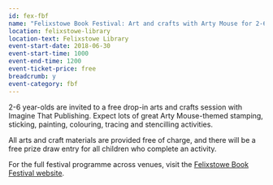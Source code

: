 ```yaml
---
id: fex-fbf
name: "Felixstowe Book Festival: Art and crafts with Arty Mouse for 2-6 year-olds"
location: felixstowe-library
location-text: Felixstowe Library
event-start-date: 2018-06-30
event-start-time: 1000
event-end-time: 1200
event-ticket-price: free
breadcrumb: y
event-category: fbf
---
```


2-6 year-olds are invited to a free drop-in arts and crafts session with Imagine That Publishing. Expect lots of great Arty Mouse-themed stamping, sticking, painting, colouring, tracing and stencilling activities.

All arts and craft materials are provided free of charge, and there will be a free prize draw entry for all children who complete an activity.  

For the full festival programme across venues, visit the [Felixstowe Book Festival website](https://felixstowebookfestival.co.uk/).
